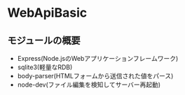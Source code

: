 # WebApiBasic
## モジュールの概要
* Express(Node.jsのWebアプリケーションフレームワーク)
* sqlite3(軽量なRDB)
* body-parser(HTMLフォームから送信された値をパース)
* node-dev(ファイル編集を検知してサーバー再起動)

